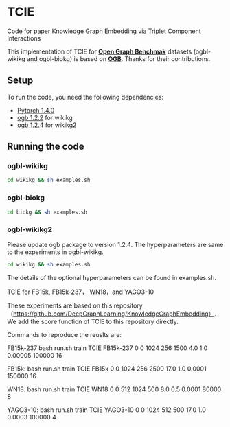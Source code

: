# TCIE 

Code for paper Knowledge Graph Embedding via Triplet Component Interactions

This implementation of TCIE for [**Open Graph Benchmak**](https://arxiv.org/abs/2005.00687) datasets (ogbl-wikikg and ogbl-biokg) is based on [**OGB**](https://github.com/snap-stanford/ogb). Thanks for their contributions.


## Setup

To run the code, you need the following dependencies:

- [Pytorch 1.4.0](https://pytorch.org/)
- [ogb 1.2.2](https://github.com/snap-stanford/ogb) for wikikg
- [ogb 1.2.4](https://github.com/snap-stanford/ogb) for wikikg2



## Running the code 

### ogbl-wikikg

```bash
cd wikikg && sh examples.sh

```
### ogbl-biokg
```bash
cd biokg && sh examples.sh
```

### ogbl-wikikg2
Please update ogb package to version 1.2.4. 
The hyperparameters are same to the experiments in ogbl-wikikg.

```bash
cd wikikg && sh examples.sh
```

The details of the optional hyperparameters can be found in examples.sh.

TCIE for FB15k, FB15k-237， WN18，and YAGO3-10

These experiments are based on this repository（https://github.com/DeepGraphLearning/KnowledgeGraphEmbedding）. We add the score function of TCIE to this repository directly.

Commands to reproduce the reuslts are:

FB15k-237
bash run.sh train TCIE FB15k-237 0 0 1024 256 1500 4.0 1.0 0.00005 100000 16 

FB15k:
bash run.sh train TCIE FB15k 0 0 1024 256 2500 17.0 1.0 0.0001 150000 16 

WN18:
bash run.sh train TCIE WN18 0 0 512 1024 500 8.0 0.5 0.0001 80000 8 

YAGO3-10:
bash run.sh train TCIE YAGO3-10 0 0 1024 512 500 17.0 1.0 0.0003 100000 4


